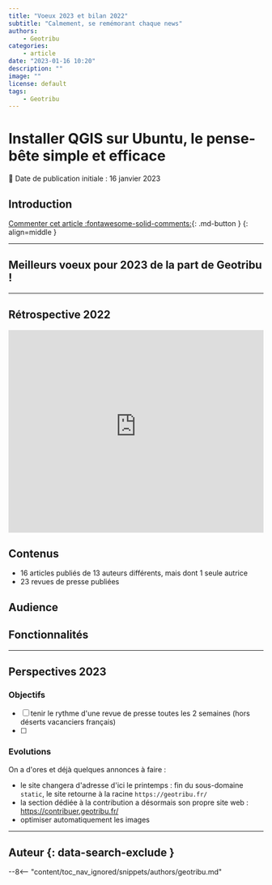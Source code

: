 ```yaml
---
title: "Voeux 2023 et bilan 2022"
subtitle: "Calmement, se remémorant chaque news"
authors:
    - Geotribu
categories:
    - article
date: "2023-01-16 10:20"
description: ""
image: ""
license: default
tags:
    - Geotribu
---
```


# Installer QGIS sur Ubuntu, le pense-bête simple et efficace

:calendar: Date de publication initiale : 16 janvier 2023

## Introduction

[Commenter cet article :fontawesome-solid-comments:](#__comments){: .md-button }
{: align=middle }

----

## Meilleurs voeux pour 2023 de la part de Geotribu !

----

## Rétrospective 2022

<iframe width="100%" height="400" src="https://www.youtube-nocookie.com/embed/mbDAz9aAVW8" title="YouTube video player" frameborder="0" allow="accelerometer; autoplay; clipboard-write; encrypted-media; gyroscope; picture-in-picture; web-share" allowfullscreen></iframe>

## Contenus

- 16 articles publiés de 13 auteurs différents, mais dont 1 seule autrice
- 23 revues de presse publiées

## Audience

## Fonctionnalités

----

## Perspectives 2023

### Objectifs

- [ ] tenir le rythme d'une revue de presse toutes les 2 semaines (hors déserts vacanciers français)
- [ ]

### Evolutions

On a d'ores et déjà quelques annonces à faire :

- le site changera d'adresse d'ici le printemps : fin du sous-domaine `static`, le site retourne à la racine `https://geotribu.fr/`
- la section dédiée à la contribution a désormais son propre site web : <https://contribuer.geotribu.fr/>
- optimiser automatiquement les images

----

## Auteur {: data-search-exclude }

--8<-- "content/toc_nav_ignored/snippets/authors/geotribu.md"
